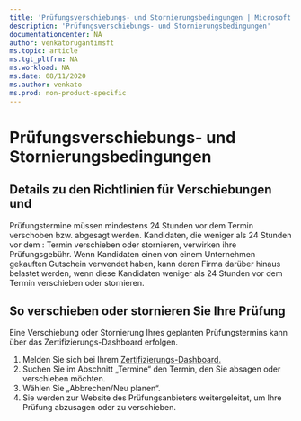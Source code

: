 ```yaml
---
title: 'Prüfungsverschiebungs- und Stornierungsbedingungen | Microsoft Docs'
description: 'Prüfungsverschiebungs- und Stornierungsbedingungen' 
documentationcenter: NA 
author: venkatorugantimsft
ms.topic: article
ms.tgt_pltfrm: NA
ms.workload: NA
ms.date: 08/11/2020
ms.author: venkato
ms.prod: non-product-specific
---
```

# Prüfungsverschiebungs- und Stornierungsbedingungen

## Details zu den Richtlinien für Verschiebungen und

Prüfungstermine müssen mindestens 24 Stunden vor dem Termin verschoben bzw. abgesagt werden. Kandidaten, die weniger als 24 Stunden vor dem : Termin verschieben oder stornieren, verwirken ihre Prüfungsgebühr. Wenn Kandidaten einen von einem Unternehmen gekauften Gutschein verwendet haben, kann deren Firma darüber hinaus belastet werden, wenn diese Kandidaten weniger als 24 Stunden vor dem Termin verschieben oder stornieren. 

## So verschieben oder stornieren Sie Ihre Prüfung

Eine Verschiebung oder Stornierung Ihres geplanten Prüfungstermins kann über das Zertifizierungs-Dashboard erfolgen.

1. Melden Sie sich bei Ihrem [Zertifizierungs-Dashboard.](https://aka.ms/CertDashboard)
2. Suchen Sie im Abschnitt „Termine“ den Termin, den Sie absagen oder verschieben möchten.
3. Wählen Sie „Abbrechen/Neu planen“.
4. Sie werden zur Website des Prüfungsanbieters weitergeleitet, um Ihre Prüfung abzusagen oder zu verschieben.
